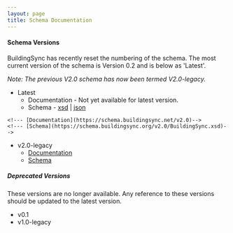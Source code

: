 ```yaml
---
layout: page
title: Schema Documentation
---
```


#### Schema Versions

BuildingSync has recently reset the numbering of the schema. The most 
current version of the schema is Version 0.2 and is below as 'Latest'. 

*Note: The previous V2.0 schema has now been termed V2.0-legacy.*


- Latest
    - Documentation - Not yet available for latest version. 
    - Schema - [xsd][xsd-latest] | [json][json-latest]
<!--- v0.2-->
    <!--- [Documentation](https://schema.buildingsync.net/v2.0)-->
    <!--- [Schema](https://schema.buildingsync.org/v2.0/BuildingSync.xsd)-->
- v2.0-legacy 
    - [Documentation](https://schema.buildingsync.net/v2.0-legacy)
    - [Schema](https://schema.buildingsync.net/v2.0-legacy/BuildingSync.xsd)
    
##### Deprecated Versions

These versions are no longer available. Any reference to these versions
should be updated to the latest version.

- v0.1
- v1.0-legacy

[xsd-latest]: https://schema.buildingsync.net/latest/develop/BuildingSync.xsd
[json-latest]: https://schema.buildingsync.net/latest/develop/BuildingSync.json
